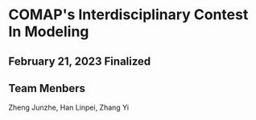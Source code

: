 # COMAP's Interdisciplinary Contest In Modeling

## February 21, 2023 Finalized
## Team Menbers
Zheng Junzhe, Han Linpei, Zhang Yi
